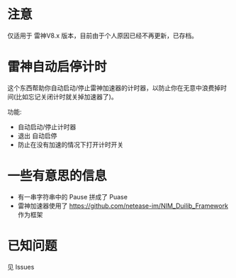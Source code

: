 # 注意

仅适用于 雷神V8.x 版本，目前由于个人原因已经不再更新，已存档。

# 雷神自动启停计时

这个东西帮助你自动启动/停止雷神加速器的计时器，以防止你在无意中浪费掉时间(比如忘记关闭计时就关掉加速器了)。

功能:
- 自动启动/停止计时器
- 退出 自动启停
- 防止在没有加速的情况下打开计时开关

# 一些有意思的信息

- 有一串字符串中的 Pause 拼成了 Puase
- 雷神加速器使用了 https://github.com/netease-im/NIM_Duilib_Framework 作为框架

# 已知问题

见 Issues
